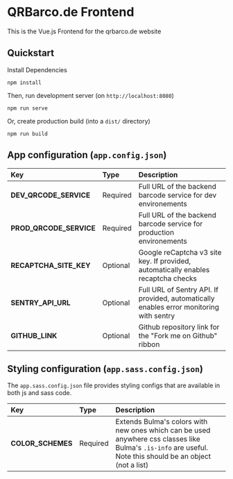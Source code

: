 # QRBarco.de Frontend
This is the Vue.js Frontend for the qrbarco.de website

## Quickstart

Install Dependencies

    npm install


Then, run development server (on `http://localhost:8080`)

    npm run serve


Or, create production build (into a `dist/` directory)

    npm run build

## App configuration (`app.config.json`)

| Key                      | Type     | Description     |
| :---                     | :---     | :---            |
| **DEV_QRCODE_SERVICE**   | Required | Full URL of the backend barcode service for dev environements  |
| **PROD_QRCODE_SERVICE**  | Required | Full URL of the backend barcode service for production environements  |
| **RECAPTCHA_SITE_KEY**   | Optional | Google reCaptcha v3 site key. If provided, automatically enables recaptcha checks |
| **SENTRY_API_URL**       | Optional | Full URL of Sentry API. If provided, automatically enables error monitoring with sentry     |
| **GITHUB_LINK**          | Optional | Github repository link for the "Fork me on Github" ribbon |

## Styling configuration (`app.sass.config.json`)

The `app.sass.config.json` file provides styling configs that are available in both js and sass code.

| Key                      | Type     | Description     |
| :---                     | :---     | :---            |
| **COLOR_SCHEMES**        | Required | Extends Bulma's colors with new ones which can be used anywhere css classes like Bulma's `.is-info` are useful. Note this should be an object (not a list) |
